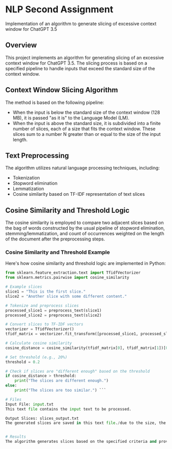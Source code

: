 # NLP Second Assignment
Implementation of an algorithm to generate slicing of excessive context window for ChatGPT 3.5

## Overview

This project implements an algorithm for generating slicing of an excessive context window for ChatGPT 3.5. The slicing process is based on a specified pipeline to handle inputs that exceed the standard size of the context window.

## Context Window Slicing Algorithm

The method is based on the following pipeline:

- When the input is below the standard size of the context window (128 MB), it is passed "as it is" to the Language Model (LM).
- When the input is above the standard size, it is subdivided into a finite number of slices, each of a size that fits the context window. These slices sum to a number N greater than or equal to the size of the input length.

## Text Preprocessing

The algorithm utilizes natural language processing techniques, including:

- Tokenization
- Stopword elimination
- Lemmatization
- Cosine similarity based on TF-IDF representation of text slices

## Cosine Similarity and Threshold Logic

The cosine similarity is employed to compare two adjacent slices based on the bag of words constructed by the usual pipeline of stopword elimination, stemming/lemmatization, and count of occurrences weighted on the length of the document after the preprocessing steps.

### Cosine Similarity and Threshold Example

Here's how cosine similarity and threshold logic are implemented in Python:

```python
from sklearn.feature_extraction.text import TfidfVectorizer
from sklearn.metrics.pairwise import cosine_similarity

# Example slices
slice1 = "This is the first slice."
slice2 = "Another slice with some different content."

# Tokenize and preprocess slices
processed_slice1 = preprocess_text(slice1)
processed_slice2 = preprocess_text(slice2)

# Convert slices to TF-IDF vectors
vectorizer = TfidfVectorizer()
tfidf_matrix = vectorizer.fit_transform([processed_slice1, processed_slice2])

# Calculate cosine similarity
cosine_distance = cosine_similarity(tfidf_matrix[0], tfidf_matrix[1])[0][0]

# Set threshold (e.g., 20%)
threshold = 0.2

# Check if slices are "different enough" based on the threshold
if cosine_distance > threshold:
    print("The slices are different enough.")
else:
    print("The slices are too similar.") ```

# Files
Input File: input.txt
This text file contains the input text to be processed.

Output Slices: slices_output.txt
The generated slices are saved in this text file./due to the size, the best option is displaying by file/


# Results
The algorithm generates slices based on the specified criteria and provides coverage for inputs exceeding the context window size.
